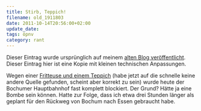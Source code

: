 ```yaml
---
title: Stirb, Teppich!
filename: old_1911803
date: 2011-10-14T20:56:00+02:00
update_date:
tags: öpnv
category: rant
---
```

Dieser Eintrag wurde ursprünglich auf meinem [alten Blog veröffentlicht](https://stu.blogger.de/stories/1911803/). Dieser Eintrag hier ist eine Kopie mit kleinen technischen Anpassungen.

Wegen einer [Fritteuse und einem Teppich](http://www.burntimes.com/hbf-bochum-nach-bombendrohung-gesperrt/) (habe jetzt auf die schnelle keine andere Quelle gefunden, scheint aber korrekt zu sein) wurde heute der Bochumer Hauptbahnhof fast komplett blockiert. Der Grund? Hätte ja eine Bombe sein können. Hatte zur Folge, dass ich etwa drei Stunden länger als geplant für den Rückweg von Bochum nach Essen gebraucht habe.
